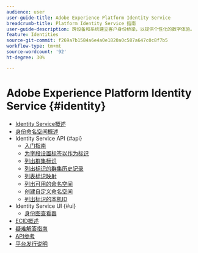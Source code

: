 ```yaml
---
audience: user
user-guide-title: Adobe Experience Platform Identity Service
breadcrumb-title: Platform Identity Service 指南
user-guide-description: 跨设备和系统建立客户身份桥梁，以提供个性化的数字体验。
feature: Identities
source-git-commit: f269a7b1584a6e4a0e1820a0c587a647c0c8f7b5
workflow-type: tm+mt
source-wordcount: '92'
ht-degree: 30%

---
```



# Adobe Experience Platform Identity Service {#identity}

- [Identity Service概述](home.md)
- [身份命名空间概述](namespaces.md)
- Identity Service API {#api}
   - [入门指南](api/getting-started.md)
   - [为字段设置标签以作为标识](api/label-identities.md)
   - [列出群集标识](api/list-cluster-identites.md)
   - [列出标识的群集历史记录](api/list-cluster-history.md)
   - [列表标识映射](api/list-identity-mappings.md)
   - [列出可用的命名空间](api/list-namespaces.md)
   - [创建自定义命名空间](api/create-custom-namespace.md)
   - [列出标识的本机ID](api/list-native-id.md)
- Identity Service UI {#ui}
   - [身份图查看器](ui/identity-graph-viewer.md)
- [ECID概述](ecid.md)
- [疑难解答指南](troubleshooting-guide.md)
- [API参考](https://www.adobe.io/experience-platform-apis/references/identity-service)
- [平台发行说明](https://www.adobe.com/go/platform-release-notes-en)
